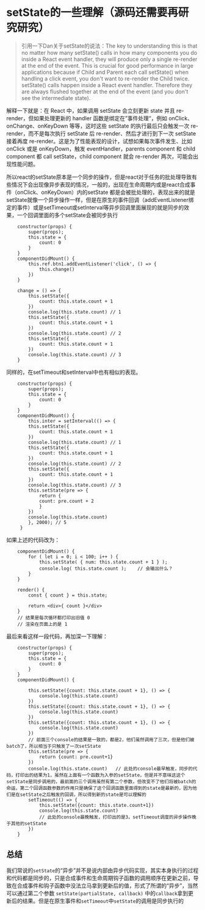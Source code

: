 # setState的一些理解（源码还需要再研究研究）

> 引用一下Dan关于setState的说法：The key to understanding this is that no matter how many setState() calls in how many components you do inside a React event handler, they will produce only a single re-render at the end of the event. This is crucial for good performance in large applications because if Child and Parent each call setState() when handling a click event, you don't want to re-render the Child twice.
setState() calls happen inside a React event handler. Therefore they are always flushed together at the end of the event (and you don't see the intermediate state).

解释一下就是：在 React 中，如果调用 setState 会立刻更新 state 并且 re-render，但如果处理更新的 handler 函数是绑定在”事件处理“，例如 onClick、onChange、onKeyDown 等等，这时这些 setState 的执行最后只会触发一次 re-render，而不是每次执行 setState 后 re-render、然后才进行到下一次 setState 接着再度 re-render。这是为了性能表现的设计，试想如果每次事件发生、比如 onClick 或是 onKeyDown，触发 eventHandler，parents component 和 child component 都 call setState，child component 就会 re-render 两次，可能会出现性能问题。

所以react的setState原本是一个同步的操作，但是react对于任务的批处理导致有些情况下会出现像异步表现的情况，一般的，出现在生命周期内或是react合成事件（onClick、onKeyDown）内的setState 都是会被批处理的，表现出来的就是setState就像一个异步操作一样，但是在原生的事件回调（addEventListener绑定的事件）或是setTimeout或setInterval等异步回调里面展现的就是同步的效果，一个回调里面的多个setState会被同步执行


```
    constructor(props) {
        super(props);
        this.state = {
            count: 0
        }
    }
    componentDidMount() {
        this.ref.btn1.addEventListener('click', () => {
            this.change()
        })
    }

    change = () => {
        this.setState({
            count: this.state.count + 1
        })
        console.log(this.state.count) // 1
        this.setState({
            count: this.state.count + 1
        })
        console.log(this.state.count) // 2
        this.setState({
            count: this.state.count + 1
        })
        console.log(this.state.count) // 3
    }

```

同样的，在setTimeout和setInterval中也有相似的表现。

```
    constructor(props) {
        super(props);
        this.state = {
            count: 0
        }
    }
    componentDidMount() {
        this.inter = setInterval(() => {
        this.setState({
            count: this.state.count + 1
        })
        console.log(this.state.count) // 1
        this.setState({
            count: this.state.count + 1
        })
        console.log(this.state.count) // 2
        this.setState({
            count: this.state.count + 1
        })
        console.log(this.state.count) // 3
        this.setState(pre => {
            return {
            count: pre.count + 2
            }
        })
        console.log(this.state.count)
        }, 2000); // 5
     }

```

如果上述的代码改为：

```
    componentDidMount() {
        for ( let i = 0; i < 100; i++ ) {
            this.setState( { num: this.state.count + 1 } );
            console.log( this.state.count );    // 会输出什么？
        }
    }

    render() {
        const { count } = this.state;

        return <div>{ count }</div>
    }
    // 结果是每次循环都打印出旧值 0
    // 渲染在页面上的是 1
```

最后来看这样一段代码，再加深一下理解：

```
    constructor(props) {
        super(props);
        this.state = {
            count: 0
        }
    }
    componentDidMount() {
    
        this.setState({count: this.state.count + 1}, () => {
            console.log(this.state.count)
        })
        this.setState({count: this.state.count + 1}, () => {
            console.log(this.state.count)
        })
        this.setState({count: this.state.count + 1}, () => {
            console.log(this.state.count)
        })
        // 前面三个console的结果是一致的，都是2，他们虽然调用了三次，但是他们被batch了，所以相当于只触发了一次setState
        this.setState(pre => {
            return {count: pre.count+1}
        })
        console.log(this.state.count)   // 此处的console最早触发，同步的代码，打印出的结果为1，虽然在上面有一个函数为入参的setState，但是并不意味这这个setState是同步调用的，最前面的三个调用虽然有第二个参数，但改变不了他们将被batch的命运，第二个回调函数参数的作用只是确保了这个回调函数里面得到的state是最新的，因为他们是在setState之后触发的回调，所以得到新的state是可以理解的
        setTimeout(() => {
            this.setState({count: this.state.count+1})
            console.log(this.state.count)
            // 此处的console最晚触发，打印出的是3，setTimeout调度的异步操作晚于其他的setState
        })
    }
```

## 总结

我们常说的`setState`的“异步”并不是说内部由异步代码实现，其实本身执行的过程和代码都是同步的，只是合成事件和生命周期钩子函数的调用顺序在更新之前，导致在合成事件和钩子函数中没法立马拿到更新后的值，形式了所谓的“异步”，当然可以通过第二个参数 `setState(partialState, callback)` 中的`callback`拿到更新后的结果。但是在原生事件和`setTimeout`中`setState`的调用是同步执行的
